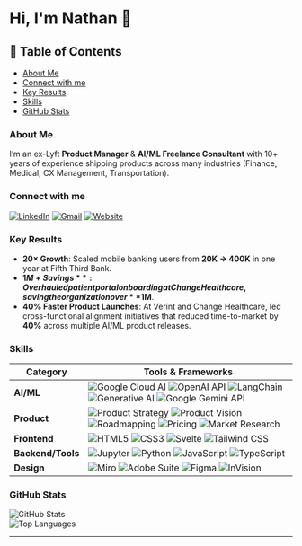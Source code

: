 <!-- HEADER -->
<!--
<div align="center">
  <img src="https://raw.githubusercontent.com/nathan-dryer/nathan-dryer/main/GIF_3.gif" alt="Nate Dryer – AI Innovator" style="max-width:100%;height:auto;" />
</div>
-->

# Hi, I'm Nathan 👋

## 📑 Table of Contents
- [About Me](#about-me)
- [Connect with me](#connect-with-me)
- [Key Results](#key-results)
- [Skills](#skills)
- [GitHub Stats](#github-stats)

### About Me

I’m an ex-Lyft **Product Manager** & **AI/ML Freelance Consultant** with 10+ years of experience shipping products across many industries (Finance, Medical, CX Management, Transportation).

### Connect with me
[![LinkedIn][li-badge]][li] [![Gmail][gm-badge]][gm] [![Website][ws-badge]][ws]

### Key Results
- **20× Growth**: Scaled mobile banking users from **20K → 400K** in one year at Fifth Third Bank.  
- **$1M+ Savings**: Overhauled patient portal onboarding at Change Healthcare, saving the organization over **$1M**.  
- **40% Faster Product Launches**: At Verint and Change Healthcare, led cross-functional alignment initiatives that reduced time-to-market by **40%** across multiple AI/ML product releases.

### Skills
| Category         | Tools & Frameworks                                                                                   |
| ---------------- | ---------------------------------------------------------------------------------------------------- |
| **AI/ML**        | ![Google Cloud AI] ![OpenAI API] ![LangChain] ![Generative AI] ![Google Gemini API]                   |
| **Product**      | ![Product Strategy] ![Product Vision] ![Roadmapping] ![Pricing] ![Market Research]                    |
| **Frontend**     | ![HTML5] ![CSS3] ![Svelte] ![Tailwind CSS]                                                            |
| **Backend/Tools**| ![Jupyter] ![Python] ![JavaScript] ![TypeScript]                                                      |
| **Design**       | ![Miro] ![Adobe Suite] ![Figma] ![InVision]                                                           |

### GitHub Stats
![GitHub Stats](https://github-readme-stats.vercel.app/api?username=nathan-dryer&show_icons=true&theme=dark&hide_rank=true)  
![Top Languages](https://github-readme-stats.vercel.app/api/top-langs?username=nathan-dryer&layout=compact&theme=dark)

---

<!-- Badge References -->
[li-badge]: https://img.shields.io/badge/LinkedIn-0A66C2?style=for-the-badge&logo=linkedin&logoColor=white
[li]: https://www.linkedin.com/in/nathandryer
[gm-badge]: https://img.shields.io/badge/Gmail-D14836?style=for-the-badge&logo=gmail&logoColor=white
[gm]: mailto:email@dryer.nathan@gmail.com
[ws-badge]: https://img.shields.io/badge/nathandryer.com-FF5722?style=for-the-badge&logo=google-chrome&logoColor=white
[ws]: https://www.nathandryer.com

[Google Cloud AI]: https://img.shields.io/badge/Google_Cloud_AI-4285F4?style=flat-square&logo=google-cloud&logoColor=white
[OpenAI API]: https://img.shields.io/badge/OpenAI_API-412991?style=flat-square&logo=openai&logoColor=white
[LangChain]: https://img.shields.io/badge/LangChain-00A3E0?style=flat-square&logo=langchain&logoColor=white
[Generative AI]: https://img.shields.io/badge/Generative_AI-000000?style=flat-square&logo=openai&logoColor=white
[Google Gemini API]: https://img.shields.io/badge/Google_Gemini_API-4285F4?style=flat-square&logo=google&logoColor=white
[Product Strategy]: https://img.shields.io/badge/Product_Strategy-0078D4?style=flat-square
[Product Vision]: https://img.shields.io/badge/Product_Vision-0078D4?style=flat-square
[Roadmapping]: https://img.shields.io/badge/Roadmapping-DAA520?style=flat-square
[Pricing]: https://img.shields.io/badge/Pricing-DC143C?style=flat-square
[Market Research]: https://img.shields.io/badge/Market_Research-FF6347?style=flat-square
[HTML5]: https://img.shields.io/badge/HTML5-E34F26?style=flat-square&logo=html5&logoColor=white
[CSS3]: https://img.shields.io/badge/CSS3-1572B6?style=flat-square&logo=css3&logoColor=white
[Svelte]: https://img.shields.io/badge/Svelte-FF3E00?style=flat-square&logo=svelte&logoColor=white
[Tailwind CSS]: https://img.shields.io/badge/Tailwind_CSS-06B6D4?style=flat-square&logo=tailwind-css&logoColor=white
[Jupyter]: https://img.shields.io/badge/Jupyter-F37626?style=flat-square&logo=jupyter&logoColor=white
[Python]: https://img.shields.io/badge/Python-3776AB?style=flat-square&logo=python&logoColor=white
[JavaScript]: https://img.shields.io/badge/JavaScript-F7DF1E?style=flat-square&logo=javascript&logoColor=black
[TypeScript]: https://img.shields.io/badge/TypeScript-3178C6?style=flat-square&logo=typescript&logoColor=white
[Miro]: https://img.shields.io/badge/Miro-FFD02F?style=flat-square&logo=miro&logoColor=black
[Adobe Suite]: https://img.shields.io/badge/Adobe_Suite-FF0000?style=flat-square&logo=adobe&logoColor=white
[Figma]: https://img.shields.io/badge/Figma-F24E1E?style=flat-square&logo=figma&logoColor=white
[InVision]: https://img.shields.io/badge/InVision-FF3366?style=flat-square&logo=invision&logoColor=white
